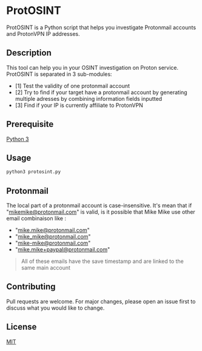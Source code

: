 # ProtOSINT
ProtOSINT is a Python script that helps you investigate Protonmail accounts and ProtonVPN IP addresses.

## Description
This tool can help you in your OSINT investigation on Proton service. ProtOSINT is separated in 3 sub-modules:

- [1] Test the validity of one protonmail account
- [2] Try to find if your target have a protonmail account by generating multiple adresses by combining information fields inputted
- [3] Find if your IP is currently affiliate to ProtonVPN

## Prerequisite

   [Python 3](https://www.python.org/downloads/)

## Usage

```bash
python3 protosint.py
```

## Protonmail 
The local part of a protonmail account is case-insensitive.
It's mean that if "mikemike@protonmail.com" is valid, is it possible that Mike Mike use other email combinaison like :
- "mike.mike@protonmail.com"
- "mike_mike@protonmail.com"
- "mike-mike@protonmail.com"
- "mike.mike+paypal@protonmail.com"
> All of these emails have the save timestamp and are linked to the same main account

## Contributing
Pull requests are welcome. For major changes, please open an issue first to discuss what you would like to change.

## License
[MIT](https://choosealicense.com/licenses/mit/)
